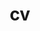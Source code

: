 ---
layout: default
permalink: /cv/
title: cv
nav: true
nav_order: 5
redirect_to: /assets/pdf/AY_Resume.pdf
---